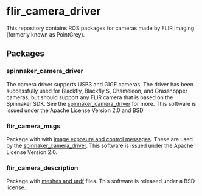 # flir_camera_driver

This repository contains ROS packages for cameras made by FLIR Imaging (formerly known as PointGrey).

## Packages

### spinnaker_camera_driver
The camera driver supports USB3 and GIGE cameras. The driver has been
successfully used for Blackfly, Blackfly S, Chameleon, and Grasshopper
cameras, but should support any FLIR camera that is based on the
Spinnaker SDK. See the
[spinnaker_camera_driver](spinnaker_camera_driver/README.md) for more.
This software is issued under the Apache License Version 2.0 and BSD

### flir_camera_msgs
Package with with [image exposure and control messages](flir_camera_msgs/README.md).
These are used by the [spinnaker_camera_driver](spinnaker_camera_driver/README.md).
This software is issued under the Apache License Version 2.0.

### flir_camera_description
Package with [meshes and urdf](flir_camera_description/README.md) files.
This software is released under a BSD license.
